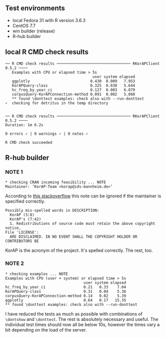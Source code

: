## Test environments
* local Fedora 31 with R version 3.6.3
* CentOS 7.7
* win builder (release)
* R-hub builder

## local R CMD check results
```
── R CMD check results ───────────────────────────────── RKorAPClient 0.5.2 ────
   Examples with CPU or elapsed time > 5s
                                       user system elapsed
   ggplotly                           0.430  0.009   7.953
   KorAPQuery-class                   0.325  0.038   5.644
   hc_freq_by_year_ci                 0.127  0.003   6.879
   corpusQuery-KorAPConnection-method 0.091  0.002   5.060
   ** found \donttest examples: check also with --run-donttest
✓  checking for detritus in the temp directory


── R CMD check results ───────────────────────────────── RKorAPClient 0.5.2 ────
Duration: 1m 6.2s

0 errors ✓ | 0 warnings ✓ | 0 notes ✓

R CMD check succeeded
```

## R-hub builder
### NOTE 1
```
* checking CRAN incoming feasibility ... NOTE
Maintainer: ‘KorAP-Team <korap@ids-mannheim.de>’
```
According to [this stackoverflow](https://stackoverflow.com/questions/23829978/checking-cran-incoming-feasibility-note-maintainer) this note can be ignored if the maintainer is specified correctly.

```
Possibly mis-spelled words in DESCRIPTION:
  KorAP (3:8)
  KorAP's (7:42)
  1. Redistributions of source code must retain the above copyright notice,
File 'LICENSE':
  ARE DISCLAIMED. IN NO EVENT SHALL THE COPYRIGHT HOLDER OR CONTRIBUTORS BE
```
KorAP is the acronym of the project. It's spelled correctly. The rest, too.

### NOTE 2
```
* checking examples ... NOTE
Examples with CPU (user + system) or elapsed time > 5s
                                   user system elapsed
hc_freq_by_year_ci                 0.21   0.33    7.04
KorAPQuery-class                   0.31   0.04    5.36
corpusQuery-KorAPConnection-method 0.14   0.02    5.39
ggplotly                           0.64   0.17   15.35
** found \donttest examples: check also with --run-donttest
```
I have reduced the tests as much as possible with combinations of  `\dontshow` and `\donttest`.
The rest is absolutely necessary and useful. The individual test times should now all be below 10s, however the times vary a bit depending on the load of the server.
